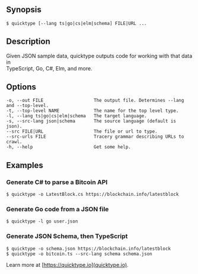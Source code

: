 ## Synopsis

```shell
$ quicktype [--lang ts|go|cs|elm|schema] FILE|URL ... 
```

## Description

Given JSON sample data, quicktype outputs code for working with that data in  
TypeScript, Go, C#, Elm, and more.                                            

## Options

```shell
-o, --out FILE                   The output file. Determines --lang and --top-level. 
-t, --top-level NAME             The name for the top level type.                    
-l, --lang ts|go|cs|elm|schema   The target language.                                
-s, --src-lang json|schema       The source language (default is json).              
--src FILE|URL                   The file or url to type.
--src-urls FILE                  Tracery grammar describing URLs to crawl.                      
-h, --help                       Get some help.                                      
```

## Examples

### Generate C# to parse a Bitcoin API

```shell                              
$ quicktype -o LatestBlock.cs https://blockchain.info/latestblock 
```

### Generate Go code from a JSON file

```shell
$ quicktype -l go user.json                                       
```

### Generate JSON Schema, then TypeScript

```shell                         
$ quicktype -o schema.json https://blockchain.info/latestblock    
$ quicktype -o bitcoin.ts --src-lang schema schema.json           
```

Learn more at [https://quicktype.io](quicktype.io).